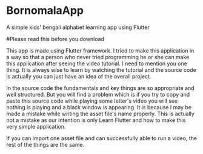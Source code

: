 # BornomalaApp
 A simple kids' bengali alphabet learning app using Flutter

#Please read this before you download 
 
  This app is made using Flutter framework. I tried to make this application in a way so that a person who never tried programming he or she can make this 
  application after seeing the video tutorial. I need to mention you one thing. It is always wise to learn by watching the tutorial and the source code is 
  actually you can just have an idea of the overall project. 
  
  In the source code the fundamentals and key things are so appropriate and well structured. But you will find a problem which is if you try to copy and paste
  this source code while playing some letter's video you will see nothing is playing and a black window is appearing. It is because I may be made a mistake while 
  writing the asset file's name properly. This is actually not a mistake as our intention is only Learn Flutter and how to make this very simple application. 
  
  If you can import one asset file and can successfully able to run a video, the rest of the things are the same. 
  
  
